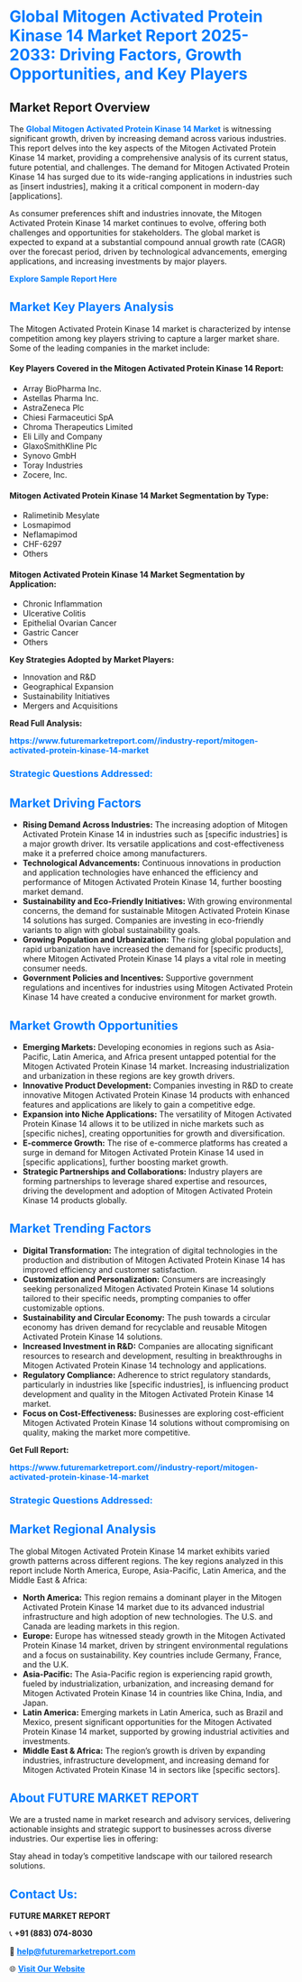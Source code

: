 <h1 style="color: #007BFF;">Global Mitogen Activated Protein Kinase 14 Market Report 2025-2033: Driving Factors, Growth Opportunities, and Key Players</h1>

<section id="overview">
<h2>Market Report Overview</h2>
<p>The <a href="https://www.futuremarketreport.com//industry-report/mitogen-activated-protein-kinase-14-market" style="color: #007BFF; text-decoration: none;"><strong>Global Mitogen Activated Protein Kinase 14 Market</strong></a> is witnessing significant growth, driven by increasing demand across various industries. This report delves into the key aspects of the Mitogen Activated Protein Kinase 14 market, providing a comprehensive analysis of its current status, future potential, and challenges. The demand for Mitogen Activated Protein Kinase 14 has surged due to its wide-ranging applications in industries such as [insert industries], making it a critical component in modern-day [applications].</p>
<p>As consumer preferences shift and industries innovate, the Mitogen Activated Protein Kinase 14 market continues to evolve, offering both challenges and opportunities for stakeholders. The global market is expected to expand at a substantial compound annual growth rate (CAGR) over the forecast period, driven by technological advancements, emerging applications, and increasing investments by major players.</p>
</section>

<section id="overview">
<p><a href="https://www.futuremarketreport.com//request-sample/reportId=52898" style="color: #007BFF; text-decoration: none;"><strong>Explore Sample Report Here</strong></a></p>
</section>

<section id="key-players">
<h2 style="color: #007BFF;">Market Key Players Analysis</h2>
<p>The Mitogen Activated Protein Kinase 14 market is characterized by intense competition among key players striving to capture a larger market share. Some of the leading companies in the market include:</p>
<h4>Key Players Covered in the Mitogen Activated Protein Kinase 14 Report:</h4>
<ul><li>Array BioPharma Inc.</li><li>Astellas Pharma Inc.</li><li>AstraZeneca Plc</li><li>Chiesi Farmaceutici SpA</li><li>Chroma Therapeutics Limited</li><li>Eli Lilly and Company</li><li>GlaxoSmithKline Plc</li><li>Synovo GmbH</li><li>Toray Industries</li><li>Zocere, Inc.</li></ul>
<h4>Mitogen Activated Protein Kinase 14 Market Segmentation by Type:</h4>
<ul><li>Ralimetinib Mesylate</li><li>Losmapimod</li><li>Neflamapimod</li><li>CHF-6297</li><li>Others</li></ul>

<h4>Mitogen Activated Protein Kinase 14 Market Segmentation by Application:</h4>
<ul><li>Chronic Inflammation</li><li>Ulcerative Colitis</li><li>Epithelial Ovarian Cancer</li><li>Gastric Cancer</li><li>Others</li></ul>
<p><strong>Key Strategies Adopted by Market Players:</strong></p>
<ul>
<li>Innovation and R&D</li>
<li>Geographical Expansion</li>
<li>Sustainability Initiatives</li>
<li>Mergers and Acquisitions</li>
</ul>
</section>

<section>
<p><strong>Read Full Analysis: </strong></p><a href="https://www.futuremarketreport.com//industry-report/mitogen-activated-protein-kinase-14-market" style="color: #007BFF; text-decoration: none;"><strong>https://www.futuremarketreport.com//industry-report/mitogen-activated-protein-kinase-14-market</strong></a>
<h3 style="color: #007BFF;">Strategic Questions Addressed:</h3>
</section>

<section id="driving-factors">
<h2 style="color: #007BFF;">Market Driving Factors</h2>
<ul>
<li><strong>Rising Demand Across Industries:</strong> The increasing adoption of Mitogen Activated Protein Kinase 14 in industries such as [specific industries] is a major growth driver. Its versatile applications and cost-effectiveness make it a preferred choice among manufacturers.</li>
<li><strong>Technological Advancements:</strong> Continuous innovations in production and application technologies have enhanced the efficiency and performance of Mitogen Activated Protein Kinase 14, further boosting market demand.</li>
<li><strong>Sustainability and Eco-Friendly Initiatives:</strong> With growing environmental concerns, the demand for sustainable Mitogen Activated Protein Kinase 14 solutions has surged. Companies are investing in eco-friendly variants to align with global sustainability goals.</li>
<li><strong>Growing Population and Urbanization:</strong> The rising global population and rapid urbanization have increased the demand for [specific products], where Mitogen Activated Protein Kinase 14 plays a vital role in meeting consumer needs.</li>
<li><strong>Government Policies and Incentives:</strong> Supportive government regulations and incentives for industries using Mitogen Activated Protein Kinase 14 have created a conducive environment for market growth.</li>
</ul>
</section>

<section id="growth-opportunities">
<h2 style="color: #007BFF;">Market Growth Opportunities</h2>
<ul>
<li><strong>Emerging Markets:</strong> Developing economies in regions such as Asia-Pacific, Latin America, and Africa present untapped potential for the Mitogen Activated Protein Kinase 14 market. Increasing industrialization and urbanization in these regions are key growth drivers.</li>
<li><strong>Innovative Product Development:</strong> Companies investing in R&D to create innovative Mitogen Activated Protein Kinase 14 products with enhanced features and applications are likely to gain a competitive edge.</li>
<li><strong>Expansion into Niche Applications:</strong> The versatility of Mitogen Activated Protein Kinase 14 allows it to be utilized in niche markets such as [specific niches], creating opportunities for growth and diversification.</li>
<li><strong>E-commerce Growth:</strong> The rise of e-commerce platforms has created a surge in demand for Mitogen Activated Protein Kinase 14 used in [specific applications], further boosting market growth.</li>
<li><strong>Strategic Partnerships and Collaborations:</strong> Industry players are forming partnerships to leverage shared expertise and resources, driving the development and adoption of Mitogen Activated Protein Kinase 14 products globally.</li>
</ul>
</section>

<section id="trending-factors">
<h2 style="color: #007BFF;">Market Trending Factors</h2>
<ul>
<li><strong>Digital Transformation:</strong> The integration of digital technologies in the production and distribution of Mitogen Activated Protein Kinase 14 has improved efficiency and customer satisfaction.</li>
<li><strong>Customization and Personalization:</strong> Consumers are increasingly seeking personalized Mitogen Activated Protein Kinase 14 solutions tailored to their specific needs, prompting companies to offer customizable options.</li>
<li><strong>Sustainability and Circular Economy:</strong> The push towards a circular economy has driven demand for recyclable and reusable Mitogen Activated Protein Kinase 14 solutions.</li>
<li><strong>Increased Investment in R&D:</strong> Companies are allocating significant resources to research and development, resulting in breakthroughs in Mitogen Activated Protein Kinase 14 technology and applications.</li>
<li><strong>Regulatory Compliance:</strong> Adherence to strict regulatory standards, particularly in industries like [specific industries], is influencing product development and quality in the Mitogen Activated Protein Kinase 14 market.</li>
<li><strong>Focus on Cost-Effectiveness:</strong> Businesses are exploring cost-efficient Mitogen Activated Protein Kinase 14 solutions without compromising on quality, making the market more competitive.</li>
</ul>
</section>

<section>
<p><strong>Get Full Report: </strong></p><a href="https://www.futuremarketreport.com//industry-report/mitogen-activated-protein-kinase-14-market" style="color: #007BFF; text-decoration: none;"><strong>https://www.futuremarketreport.com//industry-report/mitogen-activated-protein-kinase-14-market</strong></a>
<h3 style="color: #007BFF;">Strategic Questions Addressed:</h3>
</section>


<section id="regional-analysis">
<h2 style="color: #007BFF;">Market Regional Analysis</h2>
<p>The global Mitogen Activated Protein Kinase 14 market exhibits varied growth patterns across different regions. The key regions analyzed in this report include North America, Europe, Asia-Pacific, Latin America, and the Middle East & Africa:</p>
<ul>
<li><strong>North America:</strong> This region remains a dominant player in the Mitogen Activated Protein Kinase 14 market due to its advanced industrial infrastructure and high adoption of new technologies. The U.S. and Canada are leading markets in this region.</li>
<li><strong>Europe:</strong> Europe has witnessed steady growth in the Mitogen Activated Protein Kinase 14 market, driven by stringent environmental regulations and a focus on sustainability. Key countries include Germany, France, and the U.K.</li>
<li><strong>Asia-Pacific:</strong> The Asia-Pacific region is experiencing rapid growth, fueled by industrialization, urbanization, and increasing demand for Mitogen Activated Protein Kinase 14 in countries like China, India, and Japan.</li>
<li><strong>Latin America:</strong> Emerging markets in Latin America, such as Brazil and Mexico, present significant opportunities for the Mitogen Activated Protein Kinase 14 market, supported by growing industrial activities and investments.</li>
<li><strong>Middle East & Africa:</strong> The region’s growth is driven by expanding industries, infrastructure development, and increasing demand for Mitogen Activated Protein Kinase 14 in sectors like [specific sectors].</li>
</ul>
</section>

<footer>
<h2 style="color: #007BFF;">About FUTURE MARKET REPORT</h2>
<p>We are a trusted name in market research and advisory services, delivering actionable insights and strategic support to businesses across diverse industries. Our expertise lies in offering:</p>

<p>Stay ahead in today’s competitive landscape with our tailored research solutions.</p>

<h2 style="color: #007BFF;">Contact Us:</h2>
<p><strong>FUTURE MARKET REPORT</strong></p>
<p>📞 <strong>+91 (883) 074-8030</strong></p>
<p>📧 <strong><a href="mailto:help@futuremarketreport.com" style="color: #007BFF;">help@futuremarketreport.com</a></strong></p>
<p>🌐 <strong><a href="https://www.futuremarketreport.com/" style="color: #007BFF;">Visit Our Website</a></strong></p>
</footer>